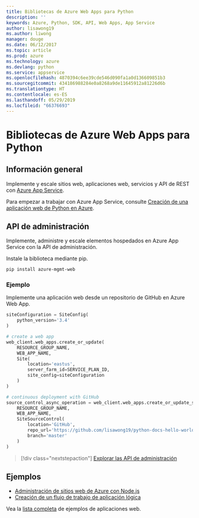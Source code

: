 ```yaml
---
title: Bibliotecas de Azure Web Apps para Python
description: ''
keywords: Azure, Python, SDK, API, Web Apps, App Service
author: lisawong19
ms.author: liwong
manager: douge
ms.date: 06/12/2017
ms.topic: article
ms.prod: azure
ms.technology: azure
ms.devlang: python
ms.service: appservice
ms.openlocfilehash: 4870394c6ee39cde546d090fa1a0d136609851b3
ms.sourcegitcommit: 434186988284e0a8268a9de11645912a81226d6b
ms.translationtype: HT
ms.contentlocale: es-ES
ms.lasthandoff: 05/29/2019
ms.locfileid: "66376693"
---
```

# <a name="azure-web-apps-libraries-for-python"></a>Bibliotecas de Azure Web Apps para Python

## <a name="overview"></a>Información general

Implemente y escale sitios web, aplicaciones web, servicios y API de REST con [Azure App Service](/azure/app-service).

Para empezar a trabajar con Azure App Service, consulte [Creación de una aplicación web de Python en Azure](/azure/app-service-web/app-service-web-get-started-python).

## <a name="management-api"></a>API de administración

Implemente, administre y escale elementos hospedados en Azure App Service con la API de administración.

Instale la biblioteca mediante pip.

```bash
pip install azure-mgmt-web
```

### <a name="example"></a>Ejemplo

Implemente una aplicación web desde un repositorio de GitHub en Azure Web App.

```python
siteConfiguration = SiteConfig(
    python_version='3.4'
)

# create a web app
web_client.web_apps.create_or_update(
    RESOURCE_GROUP_NAME,
    WEB_APP_NAME,
    Site(
        location='eastus',
        server_farm_id=SERVICE_PLAN_ID,
        site_config=siteConfiguration
    )
)

# continuous deployment with GitHub
source_control_async_operation = web_client.web_apps.create_or_update_source_control(
    RESOURCE_GROUP_NAME,
    WEB_APP_NAME,
    SiteSourceControl(
        location='GitHub',
        repo_url='https://github.com/lisawong19/python-docs-hello-world',
        branch='master'
    )
)
```

> [!div class="nextstepaction"]
> [Explorar las API de administración](/python/api/overview/azure/webapps/management)

## <a name="samples"></a>Ejemplos

* [Administración de sitios web de Azure con Node.js][1]
* [Creación de un flujo de trabajo de aplicación lógica][2]

Vea la [lista completa](https://azure.microsoft.com/resources/samples/?platform=python&term=web-app) de ejemplos de aplicaciones web.

[1]: https://azure.microsoft.com/resources/samples/app-service-web-python-manage
[2]: ../docs-ref-conceptual/python-sdk-azure-samples-logic-app-workflow.md
